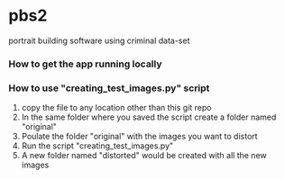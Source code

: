 # pbs2
portrait building software using criminal data-set

### How to get the app running locally


### How to use "creating_test_images.py" script
1. copy the file to any location other than this git repo
2. In the same folder where you saved the script create a folder named "original"
3. Poulate the folder "original" with the images you want to distort
4. Run the script "creating_test_images.py"
5. A new folder named "distorted" would be created with all the new images
